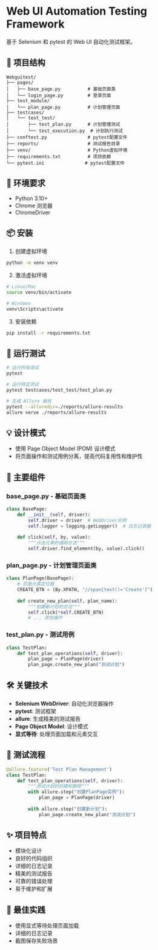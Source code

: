 # Web UI Automation Testing Framework

基于 Selenium 和 pytest 的 Web UI 自动化测试框架。

## 📁 项目结构
```
Webguitest/
├── pages/
│   ├── base_page.py          # 基础页面类
│   └── login_page.py         # 登录页面
├── test_module/
│   └── plan_page.py          # 计划管理页面
├── testcases/
│   └── test_test/
│       ├── test_plan.py      # 计划管理测试
│       └── test_execution.py  # 计划执行测试
├── conftest.py               # pytest配置文件
├── reports/                  # 测试报告目录
├── venv/                     # Python虚拟环境
├── requirements.txt          # 项目依赖
└── pytest.ini               # pytest配置文件
```

## 🔧 环境要求
- Python 3.10+
- Chrome 浏览器
- ChromeDriver

## 📦 安装
1. 创建虚拟环境
```bash
python -m venv venv
```

2. 激活虚拟环境
```bash
# Linux/Mac
source venv/bin/activate

# Windows
venv\Scripts\activate
```

3. 安装依赖
```bash
pip install -r requirements.txt
```

## 🚀 运行测试
```bash
# 运行所有测试
pytest

# 运行特定测试
pytest testcases/test_test/test_plan.py

# 生成 Allure 报告
pytest --alluredir=./reports/allure-results
allure serve ./reports/allure-results
```

## 💡 设计模式
- 使用 Page Object Model (POM) 设计模式
- 将页面操作和测试用例分离，提高代码复用性和维护性

## 🔨 主要组件
### base_page.py - 基础页面类
```python
class BasePage:
    def __init__(self, driver):
        self.driver = driver  # WebDriver实例
        self.logger = logging.getLogger()  # 日志记录器
    
    def click(self, by, value):
        """点击元素的通用方法"""
        self.driver.find_element(by, value).click()
```

### plan_page.py - 计划管理页面类
```python
class PlanPage(BasePage):
    # 页面元素定位器
    CREATE_BTN = (By.XPATH, "//span[text()='Create']")
    
    def create_new_plan(self, plan_name):
        """创建新计划的方法"""
        self.click(*self.CREATE_BTN)
        # ... 其他操作
```

### test_plan.py - 测试用例
```python
class TestPlan:
    def test_plan_operations(self, driver):
        plan_page = PlanPage(driver)
        plan_page.create_new_plan("测试计划")
```

## 🛠 关键技术
- **Selenium WebDriver**: 自动化浏览器操作
- **pytest**: 测试框架
- **allure**: 生成精美的测试报告
- **Page Object Model**: 设计模式
- **显式等待**: 处理页面加载和元素交互

## 📝 测试流程
```python
@allure.feature('Test Plan Management')
class TestPlan:
    def test_plan_operations(self, driver):
        """测试计划的创建和删除"""
        with allure.step("创建PlanPage实例"):
            plan_page = PlanPage(driver)
        
        with allure.step("创建新计划"):
            plan_page.create_new_plan("测试计划")
```

## ✨ 项目特点
- 模块化设计
- 良好的代码组织
- 详细的日志记录
- 精美的测试报告
- 可靠的错误处理
- 易于维护和扩展

## 📌 最佳实践
- 使用显式等待处理页面加载
- 详细的日志记录
- 截图保存失败场景
